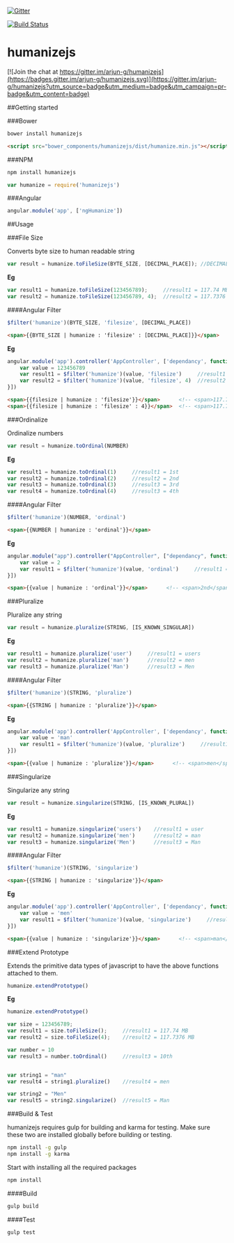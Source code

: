 [![Gitter](https://badges.gitter.im/arjun-g/humanizejs.svg)](https://gitter.im/arjun-g/humanizejs?utm_source=badge&utm_medium=badge&utm_campaign=pr-badge)

[![Build Status](https://travis-ci.org/arjun-g/humanizejs.svg?branch=master)](https://travis-ci.org/arjun-g/humanizejs)

# humanizejs

[![Join the chat at https://gitter.im/arjun-g/humanizejs](https://badges.gitter.im/arjun-g/humanizejs.svg)](https://gitter.im/arjun-g/humanizejs?utm_source=badge&utm_medium=badge&utm_campaign=pr-badge&utm_content=badge)

##Getting started

###Bower

```bash
bower install humanizejs
```

```html
<script src="bower_components/humanizejs/dist/humanize.min.js"></script>
```

###NPM

```bash
npm install humanizejs
```

```javascript
var humanize = require('humanizejs')
```

###Angular

```javascript
angular.module('app', ['ngHumanize'])
```

##Usage

###File Size

Converts byte size to human readable string

```javascript
var result = humanize.toFileSize(BYTE_SIZE, [DECIMAL_PLACE]); //DECIMAL_PLACE defaults to 2.
```
**Eg**
```javascript
var result1 = humanize.toFileSize(123456789);     //result1 = 117.74 MB
var result2 = humanize.toFileSize(123456789, 4);  //result2 = 117.7376 MB
```

####Angular Filter

```javascript
$filter('humanize')(BYTE_SIZE, 'filesize', [DECIMAL_PLACE])
```

```html
<span>{{BYTE_SIZE | humanize : 'filesize' : [DECIMAL_PLACE]}}</span>
```

**Eg**
```javascript
angular.module('app').controller('AppController', ['dependancy', function(dependancy){
    var value = 123456789
    var result1 = $filter('humanize')(value, 'filesize')     //result1 = 117.74 MB
    var result2 = $filter('humanize')(value, 'filesize', 4)  //result2 = 117.7376 MB
}])
```

```html
<span>{{filesize | humanize : 'filesize'}}</span>      <!-- <span>117.74 MB</span> -->
<span>{{filesize | humanize : 'filesize' : 4}}</span>  <!-- <span>117.7376 MB</span> -->
```

###Ordinalize

Ordinalize numbers

```javascript
var result = humanize.toOrdinal(NUMBER)
```
**Eg**
```javascript
var result1 = humanize.toOrdinal(1)     //result1 = 1st
var result2 = humanize.toOrdinal(2)     //result2 = 2nd
var result3 = humanize.toOrdinal(3)     //result3 = 3rd
var result4 = humanize.toOrdinal(4)     //result3 = 4th
```

####Angular Filter

```javascript
$filter('humanize')(NUMBER, 'ordinal')
```

```html
<span>{{NUMBER | humanize : 'ordinal'}}</span>
```

**Eg**
```javascript
angular.module("app").controller("AppController", ["dependancy", function(dependancy){
    var value = 2
    var result1 = $filter('humanize')(value, 'ordinal')     //result1 = 2nd
}])
```

```html
<span>{{value | humanize : 'ordinal'}}</span>      <!-- <span>2nd</span> -->
```

###Pluralize

Pluralize any string

```javascript
var result = humanize.pluralize(STRING, [IS_KNOWN_SINGULAR])
```
**Eg**
```javascript
var result1 = humanize.pluralize('user')     //result1 = users
var result2 = humanize.pluralize('man')      //result2 = men
var result3 = humanize.pluralize('Man')      //result3 = Men
```

####Angular Filter

```javascript
$filter('humanize')(STRING, 'pluralize')
```

```html
<span>{{STRING | humanize : 'pluralize'}}</span>
```

**Eg**
```javascript
angular.module('app').controller('AppController', ['dependancy', function(dependancy){
    var value = 'man'
    var result1 = $filter('humanize')(value, 'pluralize')     //result1 = men
}])
```

```html
<span>{{value | humanize : 'pluralize'}}</span>      <!-- <span>men</span> -->
```

###Singularize

Singularize any string

```javascript
var result = humanize.singularize(STRING, [IS_KNOWN_PLURAL])
```
**Eg**
```javascript
var result1 = humanize.singularize('users')    //result1 = user
var result2 = humanize.singularize('men')      //result2 = man
var result3 = humanize.singularize('Men')      //result3 = Man
```

####Angular Filter

```javascript
$filter('humanize')(STRING, 'singularize')
```

```html
<span>{{STRING | humanize : 'singularize'}}</span>
```

**Eg**
```javascript
angular.module('app').controller('AppController', ['dependancy', function(dependancy){
    var value = 'men'
    var result1 = $filter('humanize')(value, 'singularize')     //result1 = man
}])
```

```html
<span>{{value | humanize : 'singularize'}}</span>      <!-- <span>man</span> -->
```

###Extend Prototype

Extends the primitive data types of javascript to have the above functions attached to them.

```javascript
humanize.extendPrototype()
```

**Eg**
```javascript
humanize.extendPrototype()

var size = 123456789;
var result1 = size.toFileSize();     //result1 = 117.74 MB
var result2 = size.toFileSize(4);    //result2 = 117.7376 MB

var number = 10
var result3 = number.toOrdinal()     //result3 = 10th


var string1 = "man"
var result4 = string1.pluralize()    //result4 = men

var string2 = "Men"
var result5 = string2.singularize()  //result5 = Man
```

###Build & Test

humanizejs requires gulp for building and karma for testing. Make sure these two are installed globally before building or testing. 

```bash
npm install -g gulp
npm install -g karma
```

Start with installing all the required packages

```bash
npm install
```

####Build

```bash
gulp build
```

####Test

```bash
gulp test
```